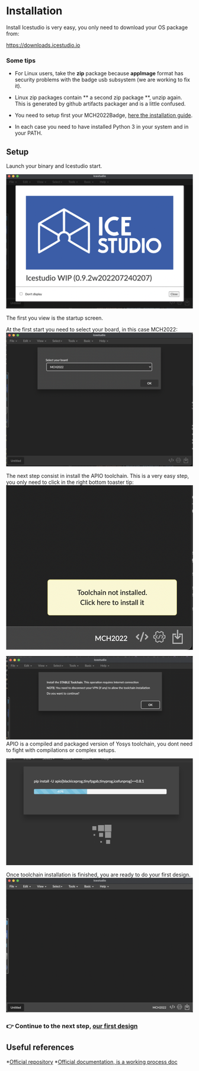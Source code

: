 # Installation

Install Icestudio is very easy, you only need to download your OS package from:

https://downloads.icestudio.io

### Some tips

* For Linux users, take the **zip** package because **appImage** format has security problems with the badge usb subsystem (we are working to fix it).

* Linux zip packages contain ** a second zip package **, unzip again. This is generated by github artifacts packager and is a little confused.

* You need to setup first  your MCH2022Badge, [here the installation guide](https://badge.team/docs/badges/mch2022/getting-started/).

* In each case you need to have installed Python 3 in your system and in your PATH.

## Setup

Launch your binary and Icestudio start.

![](assets/01/01.png)

The first you view is the startup screen.

At the first start you need to select your board, in this case MCH2022:
![](assets/01/02.png)


The next step consist in install the APIO toolchain. This is a very easy step, you only need to click in the right bottom toaster tip:
![](assets/01/03.png)

![](assets/01/04.png)
APIO is a compiled and packaged version of Yosys toolchain, you dont need to fight with compilations or complex setups.

![](assets/01/05.png)

Once toolchain installation is finished, you are ready to do your first design.
![](assets/01/06.png)


### :point_right: Continue to the next step, [our first design](01_hello_world.md)

## Useful references

*[Official repository](https://github.com/FPGAwars/icestudio)
*[Official documentation, is a working process doc](https://github.com/FPGAwars/icestudio/wiki/Installation)
